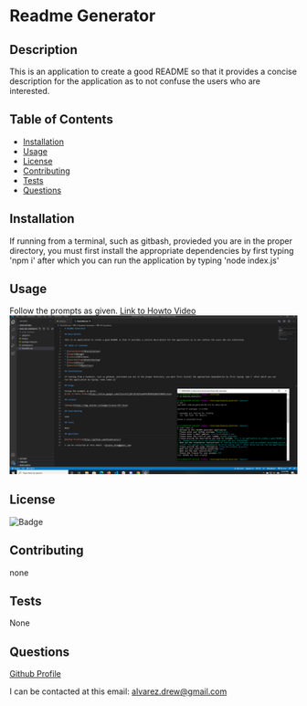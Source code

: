 # Readme Generator
 
## Description
 
This is an application to create a good README so that it provides a concise description for the application as to not confuse the users who are interested.
 
## Table of Contents 
 
* [Installation](#Installation) 
* [Usage](#Usage) 
* [License](#License) 
* [Contributing](#Contributing) 
* [Tests](#Tests) 
* [Questions](#Questions)
 
## Installation 
 
If running from a terminal, such as gitbash, provieded you are in the proper directory, you must first install the appropriate dependencies by first typing 'npm i' after which you can run the application by typing 'node index.js'
 
## Usage 
 
Follow the prompts as given.
[Link to Howto Video](https://drive.google.com/file/d/1ljUFid7rQ135wdP9lMVUER16QfdTABOO/view)
![Screenshot](./screenshots/readmeGenScreenShot.png)
 
## License 
 
![Badge](https://img.shields.io/badge/license-MIT-blue)
 
## Contributing 
 
none
 
## Tests 
 
None
 
## Questions 
 
[Github Profile](https://github.com/DrewAlvarez/) 
 
I can be contacted at this email: <alvarez.drew@gmail.com>